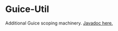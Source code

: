 # Guice-Util
Additional Guice scoping machinery. [Javadoc here.](https://tembrel.github.io/Guice-Util/javadoc/)
